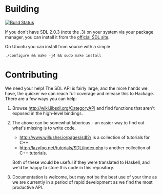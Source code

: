 # Building

[![Build Status](https://travis-ci.org/haskell-game/sdl2.svg?branch=master)](https://travis-ci.org/haskell-game/sdl2)

If you don't have SDL 2.0.3 (note the .3) on your system via your
package manager, you can install it from the
[official SDL site](https://www.libsdl.org/download-2.0.php).

On Ubuntu you can install from source with a simple

    ./configure && make -j4 && sudo make install

# Contributing

We need your help! The SDL API is fairly large, and the more hands we have, the
quicker we can reach full coverage and release this to Hackage. There are a few
ways you can help:

1. Browse http://wiki.libsdl.org/CategoryAPI and find functions that aren't
   exposed in the high-level bindings.

2. The above can be somewhat laborious - an easier way to find out what's
   missing is to write code.

   * http://www.willusher.io/pages/sdl2/ is a collection of tutorials for C++.
   * http://lazyfoo.net/tutorials/SDL/index.php is another collection of C++
     tutorials.

   Both of these would be useful if they were translated to Haskell, and we'd be
   happy to store this code in this repository.

3. Documentation is welcome, but may not be the best use of your time as we are
   currently in a period of rapid development as we find the most productive
   API.
